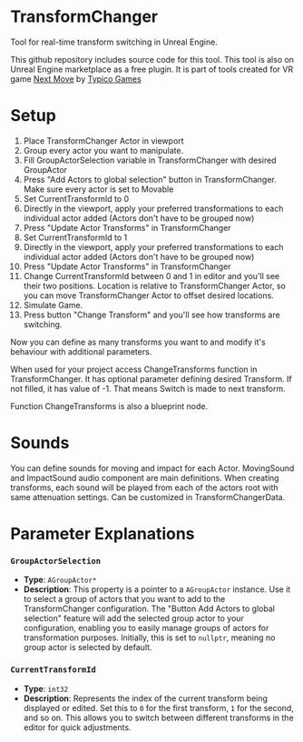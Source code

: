 # TransformChanger
Tool for real-time transform switching in Unreal Engine. 

This github repository includes source code for this tool. This tool is also on Unreal Engine marketplace as a free plugin. It is part of tools created for VR game [Next Move](https://www.meta.com/cs-cz/experiences/6785834628189984?ranking_trace=106799090815324_6785834628189984_QUESTSEARCH_1CIOhKO7vzRZvA7Ca_eyJwbGF0Zm9ybSI6ImFuZHJvaWQtNmRvZiIsInF1ZXJ5X3N0cmluZyI6Im5leHQgbW92ZSIsImxvY2FsZSI6ImNzX0NaIiwibnVtX2ZldGNoIjoxMDEsInNlYXJjaF9yb3V0ZSI6IndlYiIsInRhZ19pZHMiOltdfQ%3D%3D_eyJzZWN0aW9uX2tleSI6IlNFQVJDSCJ9) by [Typico Games](https://typicogames.com)


# Setup

1. Place TransformChanger Actor in viewport
2. Group every actor you want to manipulate.
3. Fill GroupActorSelection variable in TransformChanger with desired GroupActor
4. Press "Add Actors to global selection" button in TransformChanger. Make sure every actor is set to Movable
5. Set CurrentTransformId to 0
6. Directly in the viewport, apply your preferred transformations to each individual actor added (Actors don't have to be grouped now)
7. Press "Update Actor Transforms" in TransformChanger
8. Set CurrentTransformId to 1
9. Directly in the viewport, apply your preferred transformations to each individual actor added (Actors don't have to be grouped now)
10. Press "Update Actor Transforms" in TransformChanger
11. Change CurrentTransformId between 0 and 1 in editor and you'll see their two positions. Location is relative to TransformChanger Actor, so you can move TransformChanger Actor to offset desired locations.
12. Simulate Game.
13. Press button "Change Transform" and you'll see how transforms are switching.


Now you can define as many transforms you want to and modify it's behaviour with additional parameters.

When used for your project access ChangeTransforms function in TransformChanger. It has optional parameter defining desired Transform. If not filled, it has value of -1. That means Switch is made to next transform.

Function ChangeTransforms is also a blueprint node.


# Sounds

You can define sounds for moving and impact for each Actor. MovingSound and ImpactSound audio component are main definitions. When creating transforms, each sound will be played from each of the actors root with same attenuation settings. Can be customized in TransformChangerData.

# Parameter Explanations

### `GroupActorSelection`
- **Type**: `AGroupActor*`
- **Description**: This property is a pointer to a `AGroupActor` instance. Use it to select a group of actors that you want to add to the TransformChanger configuration. The "Button Add Actors to global selection" feature will add the selected group actor to your configuration, enabling you to easily manage groups of actors for transformation purposes. Initially, this is set to `nullptr`, meaning no group actor is selected by default.


### `CurrentTransformId`
- **Type**: `int32`
- **Description**: Represents the index of the current transform being displayed or edited. Set this to `0` for the first transform, `1` for the second, and so on. This allows you to switch between different transforms in the editor for quick adjustments.
